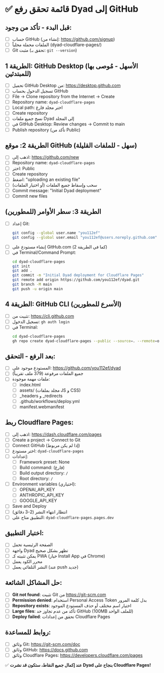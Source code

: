 # ✅ قائمة تحقق رفع Dyad إلى GitHub

## قبل البدء - تأكد من وجود:
- [ ] حساب GitHub (إنشاء من: https://github.com/signup)
- [ ] الملفات محملة محلياً (dyad-cloudflare-pages/)
- [ ] Git مثبت (تحقق بـ: `git --version`)

## الطريقة 1: GitHub Desktop (الأسهل - مُوصى بها للمبتدئين)
- [ ] تحميل GitHub Desktop من: https://desktop.github.com
- [ ] تسجيل الدخول بحساب GitHub
- [ ] File → Clone repository from the Internet → Create
- [ ] Repository name: `dyad-cloudflare-pages`
- [ ] Local path: اختر مجلد فارغ
- [ ] Create repository
- [ ] نسخ جميع ملفات Dyad إلى المجلد
- [ ] في GitHub Desktop: Review changes → Commit to main
- [ ] Publish repository (تأكد من Public)

## الطريقة 2: موقع GitHub (سهل - للملفات القليلة)
- [ ] اذهب إلى: https://github.com/new
- [ ] Repository name: `dyad-cloudflare-pages`
- [ ] اختر: Public
- [ ] Create repository
- [ ] اضغط: "uploading an existing file"
- [ ] سحب وإسقاط جميع الملفات (أو اختيار الملفات)
- [ ] Commit message: "Initial Dyad deployment"
- [ ] Commit new files

## الطريقة 3: سطر الأوامر (للمطورين)
- [ ] إعداد Git:
  ```bash
  git config --global user.name "you112ef"
  git config --global user.email "you112ef@users.noreply.github.com"
  ```
- [ ] إنشاء مستودع على GitHub.com (كما في الطريقة 2)
- [ ] في Terminal/Command Prompt:
  ```bash
  cd dyad-cloudflare-pages
  git init
  git add .
  git commit -m "Initial Dyad deployment for Cloudflare Pages"
  git remote add origin https://github.com/you112ef/dyad.git
  git branch -M main
  git push -u origin main
  ```

## الطريقة 4: GitHub CLI (الأسرع للمطورين)
- [ ] تثبيت من: https://cli.github.com
- [ ] تسجيل الدخول: `gh auth login`
- [ ] في Terminal:
  ```bash
  cd dyad-cloudflare-pages
  gh repo create dyad-cloudflare-pages --public --source=. --remote=origin --push
  ```

## بعد الرفع - التحقق:
- [ ] المستودع موجود على: https://github.com/you112ef/dyad
- [ ] جميع الملفات مرفوعة (379 ملف تقريباً)
- [ ] ملفات مهمة موجودة:
  - [ ] index.html
  - [ ] assets/ (مجلد بملفات JS و CSS)
  - [ ] _headers و _redirects
  - [ ] .github/workflows/deploy.yml
  - [ ] manifest.webmanifest

## ربط Cloudflare Pages:
- [ ] اذهب إلى: https://dash.cloudflare.com/pages
- [ ] Create a project → Connect to Git
- [ ] Connect GitHub (إذا لم يكن مربوط)
- [ ] اختر مستودع: `dyad-cloudflare-pages`
- [ ] إعدادات:
  - [ ] Framework preset: None
  - [ ] Build command: (فارغ)
  - [ ] Build output directory: `/`
  - [ ] Root directory: `/`
- [ ] Environment variables (اختياري):
  - [ ] OPENAI_API_KEY
  - [ ] ANTHROPIC_API_KEY
  - [ ] GOOGLE_API_KEY
- [ ] Save and Deploy
- [ ] انتظار انتهاء النشر (2-3 دقائق)
- [ ] التطبيق متاح على: `dyad-cloudflare-pages.pages.dev`

## اختبار التطبيق:
- [ ] الصفحة الرئيسية تحمل
- [ ] واجهة Dyad تظهر بشكل صحيح
- [ ] يمكن تثبيته كـ PWA (خيار Install App في Chrome)
- [ ] محرر الكود يعمل
- [ ] النشر التلقائي يعمل (عند push جديد)

## حل المشاكل الشائعة:
- [ ] **Git not found**: تثبيت Git من https://git-scm.com
- [ ] **Permission denied**: استخدام Personal Access Token بدل كلمة المرور
- [ ] **Repository exists**: اختيار اسم مختلف أو حذف المستودع الموجود
- [ ] **Large files**: تأكد من عدم تجاوز حد GitHub (100MB للملف الواحد)
- [ ] **Deploy failed**: تحقق من إعدادات Cloudflare Pages

## روابط للمساعدة:
- [ ] وثائق Git: https://git-scm.com/doc
- [ ] وثائق GitHub: https://docs.github.com
- [ ] وثائق Cloudflare Pages: https://developers.cloudflare.com/pages

✅ **عند إكمال جميع النقاط، ستكون قد نشرت Dyad بنجاح على Cloudflare Pages!**